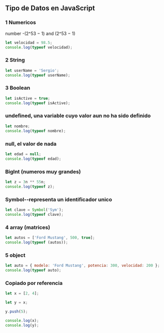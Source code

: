 ## Tipo de Datos en JavaScript

### 1 Numericos

number -(2^53 − 1) and (2^53 − 1)
```js
let velocidad = 98.5;
console.log(typeof velocidad);
```
### 2 String
```js
let userName = 'Sergio';
console.log(typeof userName);
```
### 3 Boolean
```js
let isActive = true;
console.log(typeof isActive);
```
### undefined, una variable cuyo valor aun no ha sido definido
```js
let nombre;
console.log(typeof nombre);
```
### null, el valor de nada 
```js
let edad = null;
console.log(typeof edad);
```
### BigInt (numeros muy grandes)
```js
let z = 3n ** 55n;
console.log(typeof z);
```
### Symbol--representa un identificador unico
```js
let clave = Symbol('Sym');
console.log(typeof clave);
```

### 4 array (matrices)
```js
let autos = ['Ford Mustang', 500, true];
console.log(typeof (autos));
```
### 5 object
```js
let auto = { modelo: 'Ford Mustang', potencia: 300, velocidad: 200 };
console.log(typeof auto);
```

### Copiado por referencia
```js
let x = [2, 4];

let y = x;

y.push(5);

console.log(x);
console.log(y);
```



